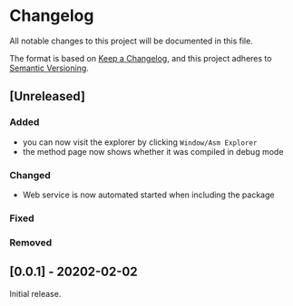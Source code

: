 # Changelog
All notable changes to this project will be documented in this file.

The format is based on [Keep a Changelog](https://keepachangelog.com/en/1.0.0/),
and this project adheres to [Semantic Versioning](https://semver.org/spec/v2.0.0.html).

## [Unreleased]

### Added
 - you can now visit the explorer by clicking `Window/Asm Explorer`
 - the method page now shows whether it was compiled in debug mode

### Changed
 - Web service is now automated started when including the package

### Fixed

### Removed


## [0.0.1] - 20202-02-02
Initial release.
